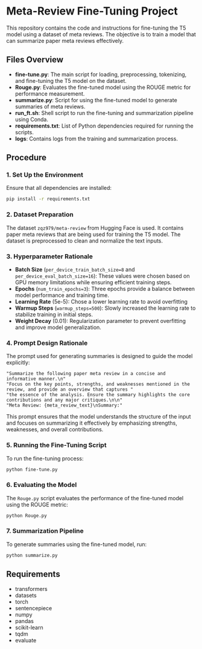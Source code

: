 # Meta-Review Fine-Tuning Project

This repository contains the code and instructions for fine-tuning the T5 model using a dataset of meta reviews. The objective is to train a model that can summarize paper meta reviews effectively.

## Files Overview

- **fine-tune.py**: The main script for loading, preprocessing, tokenizing, and fine-tuning the T5 model on the dataset.
- **Rouge.py**: Evaluates the fine-tuned model using the ROUGE metric for performance measurement.
- **summarize.py**: Script for using the fine-tuned model to generate summaries of meta reviews.
- **run_ft.sh**: Shell script to run the fine-tuning and summarization pipeline using Conda.
- **requirements.txt**: List of Python dependencies required for running the scripts.
- **logs**: Contains logs from the training and summarization process.

## Procedure

### 1. Set Up the Environment

Ensure that all dependencies are installed:

```bash
pip install -r requirements.txt
```

### 2. Dataset Preparation

The dataset `zqz979/meta-review` from Hugging Face is used. It contains paper meta reviews that are being used for training the T5 model. The dataset is preprocessed to clean and normalize the text inputs.

### 3. Hyperparameter Rationale

- **Batch Size** (`per_device_train_batch_size=8` and `per_device_eval_batch_size=16`): These values were chosen based on GPU memory limitations while ensuring efficient training steps.
- **Epochs** (`num_train_epochs=3`): Three epochs provide a balance between model performance and training time.
- **Learning Rate** (5e-5): Chose a lower learning rate to avoid overfitting
- **Warmup Steps** (`warmup_steps=500`): Slowly increased the learning rate to stabilize training in initial steps.
- **Weight Decay** (0.01): Regularization parameter to prevent overfitting and improve model generalization.

### 4. Prompt Design Rationale

The prompt used for generating summaries is designed to guide the model explicitly:

```
"Summarize the following paper meta review in a concise and informative manner.\n"
"Focus on the key points, strengths, and weaknesses mentioned in the review, and provide an overview that captures "
"the essence of the analysis. Ensure the summary highlights the core contributions and any major critiques.\n\n"
"Meta Review: {meta_review_text}\nSummary:"
```

This prompt ensures that the model understands the structure of the input and focuses on summarizing it effectively by emphasizing strengths, weaknesses, and overall contributions.

### 5. Running the Fine-Tuning Script

To run the fine-tuning process:

```bash
python fine-tune.py
```

### 6. Evaluating the Model

The `Rouge.py` script evaluates the performance of the fine-tuned model using the ROUGE metric:

```bash
python Rouge.py
```

### 7. Summarization Pipeline

To generate summaries using the fine-tuned model, run:

```bash
python summarize.py
```


## Requirements

- transformers
- datasets
- torch
- sentencepiece
- numpy
- pandas
- scikit-learn
- tqdm
- evaluate